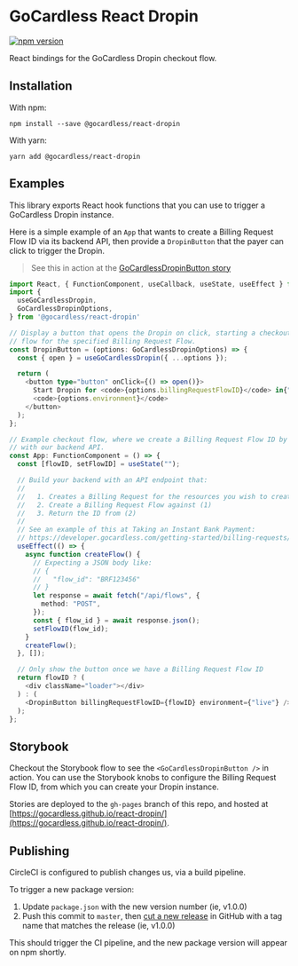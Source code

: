# GoCardless React Dropin

[![npm version](https://badge.fury.io/js/%40gocardless%2Freact-dropin.svg)](https://badge.fury.io/js/%40gocardless%2Freact-dropin)

React bindings for the GoCardless Dropin checkout flow.

## Installation

With npm:

```console
npm install --save @gocardless/react-dropin
```

With yarn:

```console
yarn add @gocardless/react-dropin
```

## Examples

This library exports React hook functions that you can use to trigger a
GoCardless Dropin instance.

Here is a simple example of an `App` that wants to create a Billing Request Flow
ID via its backend API, then provide a `DropinButton` that the payer can click
to trigger the Dropin.

> See this in action at the [GoCardlessDropinButton
> story](https://gocardless.github.io/react-dropin/?path=/story/dropin-gocardlessdropinbutton--base)

```typescript
import React, { FunctionComponent, useCallback, useState, useEffect } from "react";
import {
  useGoCardlessDropin,
  GoCardlessDropinOptions,
} from '@gocardless/react-dropin'

// Display a button that opens the Dropin on click, starting a checkout
// flow for the specified Billing Request Flow.
const DropinButton = (options: GoCardlessDropinOptions) => {
  const { open } = useGoCardlessDropin({ ...options });

  return (
    <button type="button" onClick={() => open()}>
      Start Dropin for <code>{options.billingRequestFlowID}</code> in{" "}
      <code>{options.environment}</code>
    </button>
  );
};

// Example checkout flow, where we create a Billing Request Flow ID by talking
// with our backend API.
const App: FunctionComponent = () => {
  const [flowID, setFlowID] = useState("");

  // Build your backend with an API endpoint that:
  //
  //   1. Creates a Billing Request for the resources you wish to create
  //   2. Create a Billing Request Flow against (1)
  //   3. Return the ID from (2)
  //
  // See an example of this at Taking an Instant Bank Payment:
  // https://developer.gocardless.com/getting-started/billing-requests/taking-an-instant-bank-payment/
  useEffect(() => {
    async function createFlow() {
      // Expecting a JSON body like:
      // {
      //   "flow_id": "BRF123456"
      // }
      let response = await fetch("/api/flows", {
        method: "POST",
      });
      const { flow_id } = await response.json();
      setFlowID(flow_id);
    }
    createFlow();
  }, []);

  // Only show the button once we have a Billing Request Flow ID
  return flowID ? (
    <div className="loader"></div>
  ) : (
    <DropinButton billingRequestFlowID={flowID} environment={"live"} />
  );
};
```

## Storybook

Checkout the Storybook flow to see the `<GoCardlessDropinButton />` in action.
You can use the Storybook knobs to configure the Billing Request Flow ID, from
which you can create your Dropin instance.

Stories are deployed to the `gh-pages` branch of this repo, and hosted at
[https://gocardless.github.io/react-dropin/](https://gocardless.github.io/react-dropin/).

## Publishing

CircleCI is configured to publish changes us, via a build pipeline.

To trigger a new package version:

[release]: https://github.com/gocardless/react-dropin/releases/new

1. Update `package.json` with the new version number (ie, v1.0.0)
2. Push this commit to `master`, then [cut a new release][release] in GitHub
   with a tag name that matches the release (ie, v1.0.0)

This should trigger the CI pipeline, and the new package version will appear on
npm shortly.
